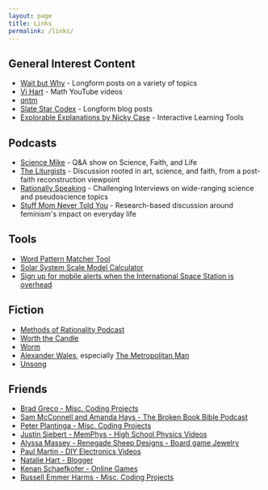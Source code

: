 ```yaml
---
layout: page
title: Links
permalink: /links/
---
```


## General Interest Content
- [Wait but Why](http://waitbutwhy.com) - Longform posts on a variety of topics
- [Vi Hart](https://www.youtube.com/user/Vihart) - Math YouTube videos
- [qntm](qntm.com)
- [Slate Star Codex](https://slatestarcodex.com/) - Longform blog posts 
- [Explorable Explanations by Nicky Case](https://explorabl.es/) - Interactive Learning Tools

## Podcasts
- [Science Mike](http://mikemchargue.com/) - Q&A show on Science, Faith, and Life
- [The Liturgists](http://www.theliturgists.com/podcast/) - Discussion rooted in art, science, and faith, from a post-faith reconstruction viewpoint
- [Rationally Speaking](http://rationallyspeakingpodcast.org/) - Challenging Interviews on wide-ranging science and pseudoscience topics
- [Stuff Mom Never Told You](www.stuffmomnevertoldyou.com/) - Research-based discussion around feminism's impact on everyday life

## Tools
- [Word Pattern Matcher Tool](https://www.quinapalus.com/cgi-bin/match?pat=*)
- [Solar System Scale Model Calculator](https://thinkzone.wlonk.com/SS/SolarSystemModel.php)
- [Sign up for mobile alerts when the International Space Station is overhead](https://spotthestation.nasa.gov/signup.cfm)

## Fiction
- [Methods of Rationality Podcast](hpmor.com)
- [Worth the Candle](https://archiveofourown.org/works/11478249)
- [Worm](https://parahumans.wordpress.com/)
- [Alexander Wales](https://www.fanfiction.net/u/4976703/alexanderwales), especially [The Metropolitan Man](https://www.fanfiction.net/s/10360716/1/The-Metropolitan-Man)
- [Unsong](http://unsongbook.com/)

## Friends
- [Brad Greco - Misc. Coding Projects](http://bgreco.net) 
- [Sam McConnell and Amanda Hays - The Broken Book Bible Podcast](http://www.brokenbookpodcast.com/67135) 
- [Peter Plantinga - Misc. Coding Projects](http://massey-plantinga.com)
- [Justin Siebert - MemPhys - High School Physics Videos](https://www.youtube.com/channel/UCly58gB7268VKzsH4zlMMvQ)
- [Alyssa Massey - Renegade Sheep Designs - Board game Jewelry](http://www.etsy.com/shop/renegadesheepdesigns)
- [Paul Martin - DIY Electronics Videos](https://www.youtube.com/user/ukrcamilio)
- [Natalie Hart - Blogger](http://nataliehart.com/)
- [Kenan Schaefkofer - Online Games](https://games.gc.my/)
- [Russell Emmer Harms - Misc. Coding Projects](https://russelleh.io/)